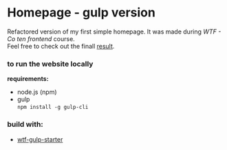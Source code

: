 
# Homepage - gulp version
Refactored version of my first simple homepage. It was made during *WTF - Co ten frontend* course. <br>
Feel free to check out the finall [result](https://mateuszkornecki.github.io/homepage-gulp/).

### to run the website locally

 **requirements:**<br>
 - node.js (npm)
 - gulp <br>
 ``npm install -g gulp-cli``

### build with: 
- [wtf-gulp-starter](https://github.com/maciejkorsan/wtf-gulp-starter)
